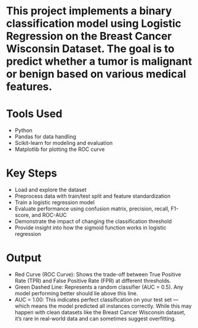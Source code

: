 # This project implements a binary classification model using Logistic Regression on the Breast Cancer Wisconsin Dataset. The goal is to predict whether a tumor is malignant or benign based on various medical features.

# Tools Used

* Python
* Pandas for data handling
* Scikit-learn for modeling and evaluation
* Matplotlib for plotting the ROC curve

# Key Steps

* Load and explore the dataset
* Preprocess data with train/test split and feature standardization
* Train a logistic regression model
* Evaluate performance using confusion matrix, precision, recall, F1-score, and ROC-AUC
* Demonstrate the impact of changing the classification threshold
* Provide insight into how the sigmoid function works in logistic regression

# Output 

* Red Curve (ROC Curve): Shows the trade-off between True Positive Rate (TPR) and False Positive Rate (FPR) at different thresholds.
* Green Dashed Line: Represents a random classifier (AUC = 0.5). Any model performing better should lie above this line.
* AUC = 1.00: This indicates perfect classification on your test set — which means the model predicted all instances correctly. While this may happen with clean datasets like the Breast Cancer Wisconsin dataset, it’s rare in real-world data and can sometimes suggest overfitting.
